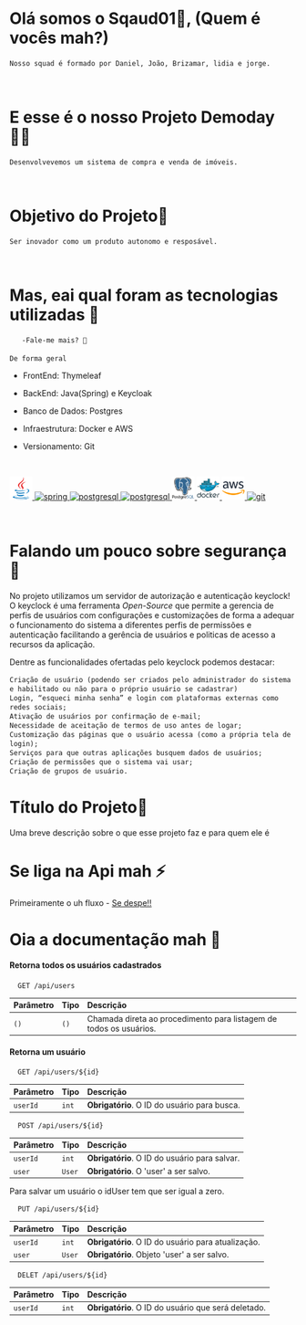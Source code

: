 # Olá somos o Sqaud01👋, (Quem é vocês mah?)

    Nosso squad é formado por Daniel, João, Brizamar, lidia e jorge.

​

# E esse é o nosso Projeto Demoday 👨‍💻 

    Desenvolvevemos um sistema de compra e venda de imóveis. 

​

# Objetivo do Projeto🌱

    Ser inovador como um produto autonomo e resposável. 

​

# Mas, eai qual foram as tecnologias utilizadas 📝

       -Fale-me mais? 💬 

    De forma geral 
    

- FrontEnd: Thymeleaf

- BackEnd: Java(Spring) e Keycloak 

- Banco de Dados: Postgres

- Infraestrutura: Docker e AWS

- Versionamento: Git

​
<p align="left"> <a href="https://www.java.com" target="_blank" rel="noreferrer"> <img src="https://raw.githubusercontent.com/devicons/devicon/master/icons/java/java-original.svg" alt="java" width="40" height="40"/> </a>  <a href="https://spring.io/" target="_blank" rel="noreferrer"> <img src="https://www.vectorlogo.zone/logos/springio/springio-icon.svg" alt="spring" width="40" height="40"/> </a> <a href="https://www.thymeleaf.org" target="_blank" rel="noreferrer"> <img src="https://www.thymeleaf.org/images/thymeleaf.png" alt="postgresql" width="40" height="40"/>  <a href="https://www.keycloak.org" target="_blank" rel="noreferrer"> <img src="https://www.marcus-povey.co.uk/wp-content/avatar.png" alt="postgresql" width="40" height="40"/>  <a href="https://www.postgresql.org" target="_blank" rel="noreferrer"> <img src="https://raw.githubusercontent.com/devicons/devicon/master/icons/postgresql/postgresql-original-wordmark.svg" alt="postgresql" width="40" height="40"/> <a href="https://www.docker.com/" target="_blank" rel="noreferrer"> <img src="https://raw.githubusercontent.com/devicons/devicon/master/icons/docker/docker-original-wordmark.svg" alt="docker" width="40" height="40"/> </a><a href="https://aws.amazon.com" target="_blank" rel="noreferrer"> <img src="https://raw.githubusercontent.com/devicons/devicon/master/icons/amazonwebservices/amazonwebservices-original-wordmark.svg" alt="aws" width="40" height="40"/> </a> <a href="https://git-scm.com/" target="_blank" rel="noreferrer"> <img src="https://www.vectorlogo.zone/logos/git-scm/git-scm-icon.svg" alt="git" width="40" height="40"/> </a> </p>

​


   
   # Falando um pouco sobre segurança🤝
   No projeto utilizamos um servidor de autorização e autenticação keyclock! O keyclock é uma ferramenta <i>Open-Source</i> que permite a gerencia de perfis de usuários com configurações e customizações de forma a adequar o funcionamento do sistema a diferentes perfis de permissões e autenticação facilitando a gerência de usuários e politicas de acesso a recursos da aplicação.
   
   Dentre as funcionalidades ofertadas pelo keyclock podemos destacar:
        
    Criação de usuário (podendo ser criados pelo administrador do sistema e habilitado ou não para o próprio usuário se cadastrar)
    Login, “esqueci minha senha” e login com plataformas externas como redes sociais;
    Ativação de usuários por confirmação de e-mail;
    Necessidade de aceitação de termos de uso antes de logar;
    Customização das páginas que o usuário acessa (como a própria tela de login);
    Serviços para que outras aplicações busquem dados de usuários;
    Criação de permissões que o sistema vai usar;
    Criação de grupos de usuário.
    
    
# Título do Projeto👯
    
Uma breve descrição sobre o que esse projeto faz e para quem ele é

# Se liga na Api mah ⚡
   Primeiramente o uh fluxo - [Se despe!!](/docs/README.md)
   
# Oia a documentação mah 📄
#### Retorna todos os usuários cadastrados

```http
  GET /api/users
```

| Parâmetro   | Tipo       | Descrição                           |
| :---------- | :--------- | :---------------------------------- |
| `()` | `()` | Chamada direta  ao procedimento para listagem de todos os usuários. |

#### Retorna um usuário

```http
  GET /api/users/${id}
```

| Parâmetro   | Tipo       | Descrição                                   |
| :---------- | :--------- | :------------------------------------------ |
| `userId`      | `int` | **Obrigatório**. O ID do usuário para busca. |

```http
  POST /api/users/${id}
```
| Parâmetro   | Tipo       | Descrição                                   |
| :---------- | :--------- | :------------------------------------------ |
| `userId`      | `int` | **Obrigatório**. O ID do usuário para salvar. |
| `user`      | `User` | **Obrigatório**. O 'user' a ser salvo.  |

Para salvar um usuário o idUser tem que ser igual a zero.

```http
  PUT /api/users/${id}
```

| Parâmetro   | Tipo       | Descrição                                   |
| :---------- | :--------- | :------------------------------------------ |
| `userId`      | `int` | **Obrigatório**. O ID do usuário para atualização. |
| `user`      | `User` | **Obrigatório**. Objeto 'user' a ser salvo.  |


```http
  DELET /api/users/${id}
```

| Parâmetro   | Tipo       | Descrição                                   |
| :---------- | :--------- | :------------------------------------------ |
| `userId`      | `int` | **Obrigatório**. O ID do usuário que será deletado. |


